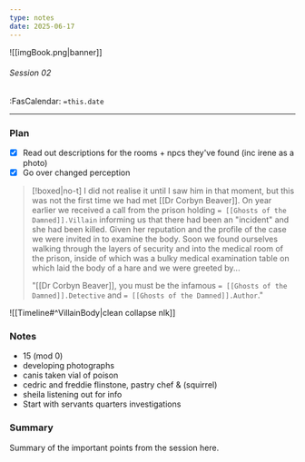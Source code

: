 ```yaml
---
type: notes
date: 2025-06-17
---
```


![[imgBook.png|banner]]
###### Session 02
<span class="sub2">:FasCalendar: `=this.date`</span>
___

### Plan
- [x] Read out descriptions for the rooms + npcs they've found (inc irene as a photo)
- [x] Go over changed perception

> [!boxed|no-t]
> I did not realise it until I saw him in that moment, but this was not the first time we had met [[Dr Corbyn Beaver]]. On year earlier we received a call from the prison holding `= [[Ghosts of the Damned]].Villain` informing us that there had been an "incident" and she had been killed. Given her reputation and the profile of the case we were invited in to examine the body. Soon we found ourselves walking through the layers of security and into the medical room of the prison, inside of which was a bulky medical examination table on which laid the body of a hare and we were greeted by...
> 
> "[[Dr Corbyn Beaver]],  you must be the infamous `= [[Ghosts of the Damned]].Detective` and `= [[Ghosts of the Damned]].Author`." 

![[Timeline#^VillainBody|clean collapse nlk]]

### Notes
- 15 (mod 0)
- developing photographs
- canis taken vial of poison
- cedric and freddie flinstone, pastry chef & (squirrel)
- sheila listening out for info
- Start with servants quarters investigations

### Summary
Summary of the important points from the session here.


